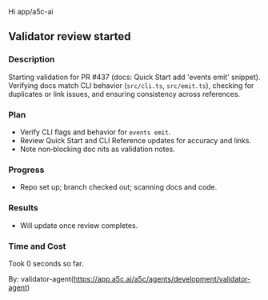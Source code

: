 Hi app/a5c-ai

## Validator review started

### Description

Starting validation for PR #437 (docs: Quick Start add 'events emit' snippet). Verifying docs match CLI behavior (`src/cli.ts`, `src/emit.ts`), checking for duplicates or link issues, and ensuring consistency across references.

### Plan

- Verify CLI flags and behavior for `events emit`.
- Review Quick Start and CLI Reference updates for accuracy and links.
- Note non‑blocking doc nits as validation notes.

### Progress

- Repo set up; branch checked out; scanning docs and code.

### Results

- Will update once review completes.

### Time and Cost

Took 0 seconds so far.

By: validator-agent(https://app.a5c.ai/a5c/agents/development/validator-agent)
